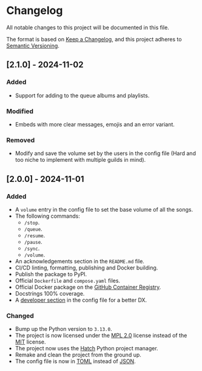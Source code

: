 # Changelog

All notable changes to this project will be documented in this file.

The format is based on [Keep a Changelog](https://keepachangelog.com/en/1.1.0/),
and this project adheres to [Semantic Versioning](https://semver.org/spec/v2.0.0.html).

## [2.1.0] - 2024-11-02
### Added
- Support for adding to the queue albums and playlists.

### Modified
- Embeds with more clear messages, emojis and an error variant.

### Removed
- Modify and save the volume set by the users in the config file (Hard and too niche to implement with multiple guilds in mind).

## [2.0.0] - 2024-11-01

### Added
- A `volume` entry in the config file to set the base volume of all the songs.
- The following commands:
    - `/stop`.
    - `/queue`.
    - `/resume`.
    - `/pause`.
    - `/sync`.
    - `/volume`.
- An acknowledgements section in the `README.md` file.
- CI/CD linting, formatting, publishing and Docker building.
- Publish the package to PyPI.
- Official `Dockerfile` and `compose.yaml` files.
- Official Docker package on the [GitHub Container Registry](ghcr.io).
- Docstrings 100% coverage.
- A [developer section](./CONTRIBUTING.md) in the config file for a better DX.

### Changed
- Bump up the Python version to `3.13.0`.
- The project is now licensed under the [MPL 2.0](https://www.mozilla.org/en-US/MPL/) license instead of the [MIT](https://opensource.org/license/MIT) license.
- The project now uses the [Hatch](https://hatch.pypa.io/latest/) Python project manager.
- Remake and clean the project from the ground up.
- The config file is now in [TOML](https://toml.io/) instead of [JSON](https://www.json.org/).
